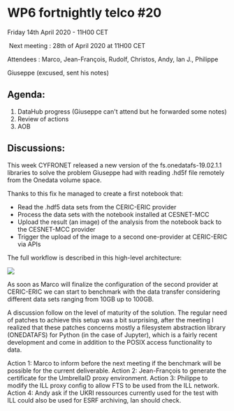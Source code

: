 #  WP6 fortnightly telco #20

Friday 14th April 2020 - 11H00 CET

​	Next meeting : 28th of April 2020 at 11H00 CET

Attendees :  Marco, Jean-François, Rudolf, Christos, Andy, Ian J., Philippe

Giuseppe (excused, sent his notes)


## Agenda:

1. DataHub progress (Giuseppe can't attend but he forwarded some notes)
2. Review of actions
3. AOB

## Discussions:

This week CYFRONET released a new version of the fs.onedatafs-19.02.1.1 libraries to solve the
problem Giuseppe had with reading .hd5f file remotely from the Onedata volume space.

Thanks to this fix he managed to create a first notebook that:

- Read the .hdf5 data sets from the CERIC-ERIC provider
- Process the data sets with the notebook installed at CESNET-MCC
- Upload the result (an image) of the analysis from the notebook back to the CESNET-MCC provider
- Trigger the upload of the image to a second one-provider at CERIC-ERIC via APIs

The full workflow is described in this high-level architecture:

![](https://raw.githubusercontent.com/panosc-eu/panosc/master/Work%20Packages/WP6%20EOSC%20Integration/Materials/OneData%20Pilot%20architecture.png)

As soon as Marco will finalize the configuration of the second provider at CERIC-ERIC we can start to benchmark with the data transfer considering different data sets ranging from 10GB up to 100GB.

A discussion follow on the level of maturity of the solution. The regular need of patches to achieve this setup was a bit surprising, after the meeting  I realized that these patches concerns  mostly a filesystem abstraction library (ONEDATAFS) for Python (in the case of Jupyter), which is a fairly recent development and come in addition to the POSIX access functionality to data.

Action 1: Marco to inform before the next meeting  if the benchmark will be possible for the current deliverable.
Action 2: Jean-François to generate the certificate for the UmbrellaID proxy environment.
Action 3: Philippe to modify the ILL proxy config to allow FTS to be used from the ILL network.
Action 4: Andy ask if the UKRI ressources currently used for the test with ILL could also be used for ESRF archiving, Ian should check.